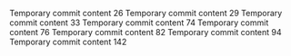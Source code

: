 Temporary commit content 26
Temporary commit content 29
Temporary commit content 33
Temporary commit content 74
Temporary commit content 76
Temporary commit content 82
Temporary commit content 94
Temporary commit content 142
